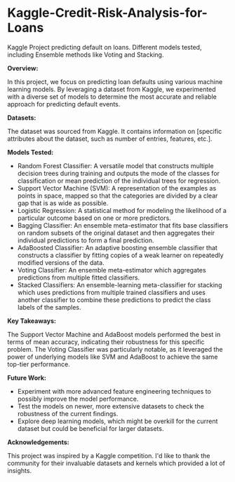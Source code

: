 # Kaggle-Credit-Risk-Analysis-for-Loans
Kaggle Project predicting default on loans. Different models tested, including Ensemble methods like Voting and Stacking. 

**Overview:**

In this project, we focus on predicting loan defaults using various machine learning models. By leveraging a dataset from Kaggle, we experimented with a diverse set of models to determine the most accurate and reliable approach for predicting default events.

**Datasets:**

The dataset was sourced from Kaggle. It contains information on [specific attributes about the dataset, such as number of entries, features, etc.].

**Models Tested:**

- Random Forest Classifier: A versatile model that constructs multiple decision trees during training and outputs the mode of the classes for classification or mean prediction of the individual trees for regression.
- Support Vector Machine (SVM): A representation of the examples as points in space, mapped so that the categories are divided by a clear gap that is as wide as possible.
- Logistic Regression: A statistical method for modeling the likelihood of a particular outcome based on one or more predictors.
- Bagging Classifier: An ensemble meta-estimator that fits base classifiers on random subsets of the original dataset and then aggregates their individual predictions to form a final prediction.
- AdaBoosted Classifier: An adaptive boosting ensemble classifier that constructs a classifier by fitting copies of a weak learner on repeatedly modified versions of the data.
- Voting Classifier: An ensemble meta-estimator which aggregates predictions from multiple fitted classifiers.
- Stacked Classifiers: An ensemble-learning meta-classifier for stacking which uses predictions from multiple trained classifiers and uses another classifier to combine these predictions to predict the class labels of the samples.

**Key Takeaways:**

The Support Vector Machine and AdaBoost models performed the best in terms of mean accuracy, indicating their robustness for this specific problem.
The Voting Classifier was particularly notable, as it leveraged the power of underlying models like SVM and AdaBoost to achieve the same top-tier performance.

**Future Work:**

- Experiment with more advanced feature engineering techniques to possibly improve the model performance.
- Test the models on newer, more extensive datasets to check the robustness of the current findings.
- Explore deep learning models, which might be overkill for the current dataset but could be beneficial for larger datasets.

**Acknowledgements:**

This project was inspired by a Kaggle competition. I'd like to thank the community for their invaluable datasets and kernels which provided a lot of insights.
